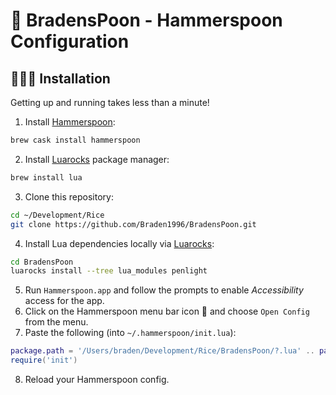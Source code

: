 # 🧙‍ BradensPoon - Hammerspoon Configuration

## 👨🏼‍💻 Installation
Getting up and running takes less than a minute!

1. Install [Hammerspoon](http://www.hammerspoon.org/):
```sh
brew cask install hammerspoon
```
2. Install [Luarocks](https://luarocks.org/) package manager:
```sh
brew install lua
```
3. Clone this repository:
```sh
cd ~/Development/Rice
git clone https://github.com/Braden1996/BradensPoon.git
```
4. Install Lua dependencies locally via [Luarocks](https://luarocks.org/):
```sh
cd BradensPoon
luarocks install --tree lua_modules penlight
```
5. Run `Hammerspoon.app` and follow the prompts to enable _Accessibility_ access for the app.
6. Click on the Hammerspoon menu bar icon 🔨 and choose `Open Config` from the menu.
7. Paste the following (into `~/.hammerspoon/init.lua`):
```lua
package.path = '/Users/braden/Development/Rice/BradensPoon/?.lua' .. package.path;
require('init')
```
8. Reload your Hammerspoon config.
